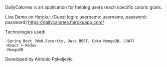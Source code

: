 DailyCalories is an application for helping users reach specific caloric goals.

Live Demo on Heroku: (Guest login: username: username, password: password)
https://dailycalories.herokuapp.com/

Technologies used:

	-Spring Boot (Web,Security, Data REST, Data MongoDB, JJWT)
	-React + Redux
	-MongoDB

Developed by Antonio Pekeljevic
